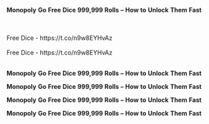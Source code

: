 <strong>Monopoly</strong> <strong>Go</strong> <strong>Free</strong> <strong>Dice</strong> <strong>999,999</strong> <strong>Rolls</strong> <strong>–</strong> <strong>How</strong> <strong>to</strong> <strong>Unlock</strong> <strong>Them</strong> <strong>Fast</strong>

<br>
<br>Free Dice - https://t.co/n9w8EYHvAz
<br>
<br>Free Dice - https://t.co/n9w8EYHvAz
<br>
<br>

<strong>Monopoly</strong> <strong>Go</strong> <strong>Free</strong> <strong>Dice</strong> <strong>999,999</strong> <strong>Rolls</strong> <strong>–</strong> <strong>How</strong> <strong>to</strong> <strong>Unlock</strong> <strong>Them</strong> <strong>Fast</strong>

<strong>Monopoly</strong> <strong>Go</strong> <strong>Free</strong> <strong>Dice</strong> <strong>999,999</strong> <strong>Rolls</strong> <strong>–</strong> <strong>How</strong> <strong>to</strong> <strong>Unlock</strong> <strong>Them</strong> <strong>Fast</strong>

<strong>Monopoly</strong> <strong>Go</strong> <strong>Free</strong> <strong>Dice</strong> <strong>999,999</strong> <strong>Rolls</strong> <strong>–</strong> <strong>How</strong> <strong>to</strong> <strong>Unlock</strong> <strong>Them</strong> <strong>Fast</strong>

<strong>Monopoly</strong> <strong>Go</strong> <strong>Free</strong> <strong>Dice</strong> <strong>999,999</strong> <strong>Rolls</strong> <strong>–</strong> <strong>How</strong> <strong>to</strong> <strong>Unlock</strong> <strong>Them</strong> <strong>Fast</strong>
